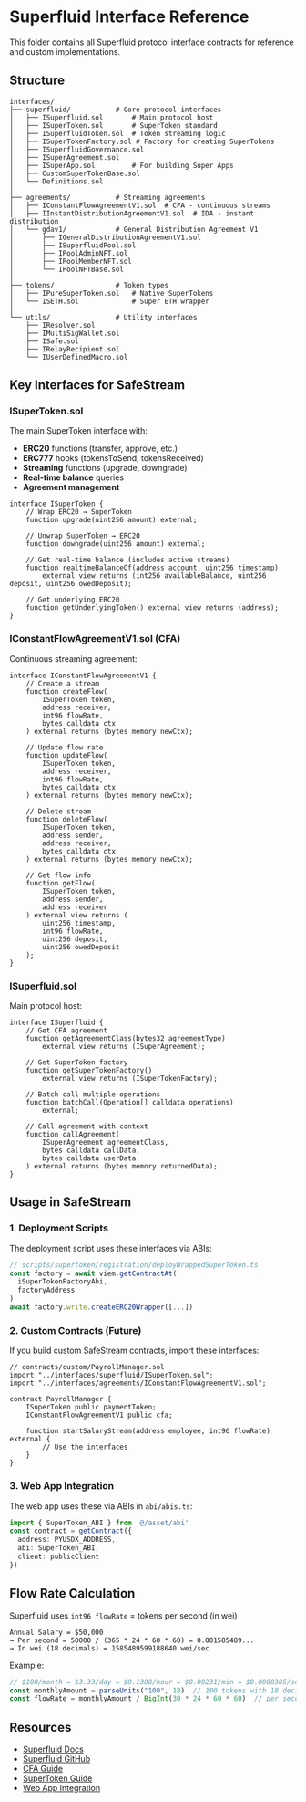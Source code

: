 # Superfluid Interface Reference

This folder contains all Superfluid protocol interface contracts for reference and custom implementations.

## Structure

```
interfaces/
├── superfluid/           # Core protocol interfaces
│   ├── ISuperfluid.sol       # Main protocol host
│   ├── ISuperToken.sol       # SuperToken standard
│   ├── ISuperfluidToken.sol  # Token streaming logic
│   ├── ISuperTokenFactory.sol # Factory for creating SuperTokens
│   ├── ISuperfluidGovernance.sol
│   ├── ISuperAgreement.sol
│   ├── ISuperApp.sol         # For building Super Apps
│   ├── CustomSuperTokenBase.sol
│   └── Definitions.sol
│
├── agreements/           # Streaming agreements
│   ├── IConstantFlowAgreementV1.sol  # CFA - continuous streams
│   ├── IInstantDistributionAgreementV1.sol  # IDA - instant distribution
│   └── gdav1/            # General Distribution Agreement V1
│       ├── IGeneralDistributionAgreementV1.sol
│       ├── ISuperfluidPool.sol
│       ├── IPoolAdminNFT.sol
│       ├── IPoolMemberNFT.sol
│       └── IPoolNFTBase.sol
│
├── tokens/               # Token types
│   ├── IPureSuperToken.sol   # Native SuperTokens
│   └── ISETH.sol             # Super ETH wrapper
│
└── utils/                # Utility interfaces
    ├── IResolver.sol
    ├── IMultiSigWallet.sol
    ├── ISafe.sol
    ├── IRelayRecipient.sol
    └── IUserDefinedMacro.sol
```

## Key Interfaces for SafeStream

### ISuperToken.sol
The main SuperToken interface with:
- **ERC20** functions (transfer, approve, etc.)
- **ERC777** hooks (tokensToSend, tokensReceived)
- **Streaming** functions (upgrade, downgrade)
- **Real-time balance** queries
- **Agreement management**

```solidity
interface ISuperToken {
    // Wrap ERC20 → SuperToken
    function upgrade(uint256 amount) external;
    
    // Unwrap SuperToken → ERC20
    function downgrade(uint256 amount) external;
    
    // Get real-time balance (includes active streams)
    function realtimeBalanceOf(address account, uint256 timestamp)
        external view returns (int256 availableBalance, uint256 deposit, uint256 owedDeposit);
    
    // Get underlying ERC20
    function getUnderlyingToken() external view returns (address);
}
```

### IConstantFlowAgreementV1.sol (CFA)
Continuous streaming agreement:
```solidity
interface IConstantFlowAgreementV1 {
    // Create a stream
    function createFlow(
        ISuperToken token,
        address receiver,
        int96 flowRate,
        bytes calldata ctx
    ) external returns (bytes memory newCtx);
    
    // Update flow rate
    function updateFlow(
        ISuperToken token,
        address receiver,
        int96 flowRate,
        bytes calldata ctx
    ) external returns (bytes memory newCtx);
    
    // Delete stream
    function deleteFlow(
        ISuperToken token,
        address sender,
        address receiver,
        bytes calldata ctx
    ) external returns (bytes memory newCtx);
    
    // Get flow info
    function getFlow(
        ISuperToken token,
        address sender,
        address receiver
    ) external view returns (
        uint256 timestamp,
        int96 flowRate,
        uint256 deposit,
        uint256 owedDeposit
    );
}
```

### ISuperfluid.sol
Main protocol host:
```solidity
interface ISuperfluid {
    // Get CFA agreement
    function getAgreementClass(bytes32 agreementType) 
        external view returns (ISuperAgreement);
    
    // Get SuperToken factory
    function getSuperTokenFactory() 
        external view returns (ISuperTokenFactory);
    
    // Batch call multiple operations
    function batchCall(Operation[] calldata operations) 
        external;
    
    // Call agreement with context
    function callAgreement(
        ISuperAgreement agreementClass,
        bytes calldata callData,
        bytes calldata userData
    ) external returns (bytes memory returnedData);
}
```

## Usage in SafeStream

### 1. Deployment Scripts
The deployment script uses these interfaces via ABIs:
```typescript
// scripts/supertoken/registration/deployWrappedSuperToken.ts
const factory = await viem.getContractAt(
  iSuperTokenFactoryAbi,
  factoryAddress
)
await factory.write.createERC20Wrapper([...])
```

### 2. Custom Contracts (Future)
If you build custom SafeStream contracts, import these interfaces:
```solidity
// contracts/custom/PayrollManager.sol
import "../interfaces/superfluid/ISuperToken.sol";
import "../interfaces/agreements/IConstantFlowAgreementV1.sol";

contract PayrollManager {
    ISuperToken public paymentToken;
    IConstantFlowAgreementV1 public cfa;
    
    function startSalaryStream(address employee, int96 flowRate) external {
        // Use the interfaces
    }
}
```

### 3. Web App Integration
The web app uses these via ABIs in `abi/abis.ts`:
```typescript
import { SuperToken_ABI } from '@/asset/abi'
const contract = getContract({
  address: PYUSDX_ADDRESS,
  abi: SuperToken_ABI,
  client: publicClient
})
```

## Flow Rate Calculation

Superfluid uses `int96 flowRate` = tokens per second (in wei)

```
Annual Salary = $50,000
→ Per second = 50000 / (365 * 24 * 60 * 60) = 0.001585489...
→ In wei (18 decimals) = 1585489599188640 wei/sec
```

Example:
```typescript
// $100/month = $3.33/day = $0.1388/hour = $0.00231/min = $0.0000385/sec
const monthlyAmount = parseUnits("100", 18)  // 100 tokens with 18 decimals
const flowRate = monthlyAmount / BigInt(30 * 24 * 60 * 60)  // per second
```

## Resources

- [Superfluid Docs](https://docs.superfluid.finance/)
- [Superfluid GitHub](https://github.com/superfluid-finance/protocol-monorepo)
- [CFA Guide](https://docs.superfluid.finance/docs/protocol/money-streaming/overview)
- [SuperToken Guide](https://docs.superfluid.finance/docs/protocol/super-tokens/overview)
- [Web App Integration](../docs/STREAMING_README.md)
